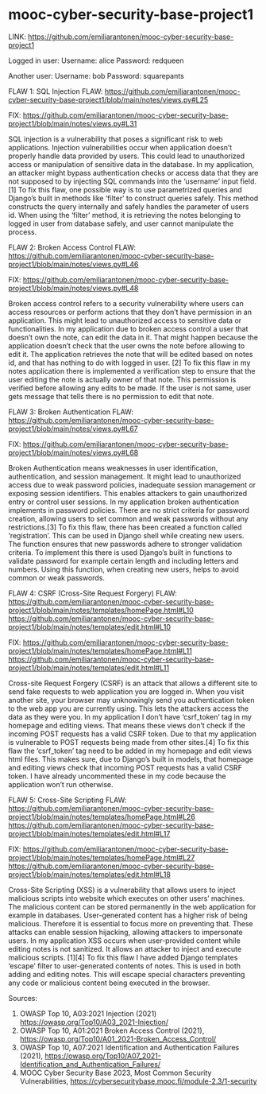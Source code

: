 # mooc-cyber-security-base-project1
LINK: https://github.com/emiliarantonen/mooc-cyber-security-base-project1

Logged in user:
Username: alice
Password: redqueen

Another user:
Username: bob
Password: squarepants

FLAW 1: SQL Injection
FLAW: https://github.com/emiliarantonen/mooc-cyber-security-base-project1/blob/main/notes/views.py#L25

FIX: https://github.com/emiliarantonen/mooc-cyber-security-base-project1/blob/main/notes/views.py#L31

SQL injection is a vulnerability that poses a significant risk to web applications. Injection vulnerabilities occur when application doesn’t properly handle data provided by users. This could lead to unauthorized access or manipulation of sensitive data in the database. In my application, an attacker might bypass authentication checks or access data that they are not supposed to by injecting SQL commands into the ‘username’ input field. [1]
To fix this flaw, one possible way is to use parametrized queries and Django’s built in methods like ‘filter’ to construct queries safely. This method constructs the query internally and safely handles the parameter of users id. When using the ‘filter’ method, it is retrieving the notes belonging to logged in user from database safely, and user cannot manipulate the process.

FLAW 2: Broken Access Control
FLAW: https://github.com/emiliarantonen/mooc-cyber-security-base-project1/blob/main/notes/views.py#L46

FIX: https://github.com/emiliarantonen/mooc-cyber-security-base-project1/blob/main/notes/views.py#L48

Broken access control refers to a security vulnerability where users can access resources or perform actions that they don’t have permission in an application. This might lead to unauthorized access to sensitive data or functionalities. In my application due to broken access control a user that doesn’t own the note, can edit the data in it. That might happen because the application doesn’t check that the user owns the note before allowing to edit it. The application retrieves the note that will be edited based on notes id, and that has nothing to do with logged in user. [2]
To fix this flaw in my notes application there is implemented a verification step to ensure that the user editing the note is actually owner of that note. This permission is verified before allowing any edits to be made. If the user is not same, user gets message that tells there is no permission to edit that note.

FLAW 3: Broken Authentication
FLAW: https://github.com/emiliarantonen/mooc-cyber-security-base-project1/blob/main/notes/views.py#L67

FIX: https://github.com/emiliarantonen/mooc-cyber-security-base-project1/blob/main/notes/views.py#L68

Broken Authentication means weaknesses in user identification, authentication, and session management. It might lead to unauthorized access due to weak password policies, inadequate session management or exposing session identifiers. This enables attackers to gain unauthorized entry or control user sessions. In my application broken authentication implements in password policies. There are no strict criteria for password creation, allowing users to set common and weak passwords without any restrictions.[3]
To fix this flaw, there has been created a function called ‘registration’. This can be used in Django shell while creating new users. The function ensures that new passwords adhere to stronger validation criteria. To implement this there is used Django’s built in functions to validate password for example certain length and including letters and numbers. Using this function, when creating new users, helps to avoid common or weak passwords. 

FLAW 4: CSRF (Cross-Site Request Forgery)
FLAW: https://github.com/emiliarantonen/mooc-cyber-security-base-project1/blob/main/notes/templates/homePage.html#L10
https://github.com/emiliarantonen/mooc-cyber-security-base-project1/blob/main/notes/templates/edit.html#L10

FIX: https://github.com/emiliarantonen/mooc-cyber-security-base-project1/blob/main/notes/templates/homePage.html#L11
https://github.com/emiliarantonen/mooc-cyber-security-base-project1/blob/main/notes/templates/edit.html#L11

Cross-site Request Forgery (CSRF) is an attack that allows a different site to send fake requests to web application you are logged in. When you visit another site, your browser may unknowingly send you authentication token to the web app you are currently using. This lets the attackers access the data as they were you. In my application I don’t have ‘csrf_token’ tag in my homepage and editing views. That means these views don’t check if the incoming POST requests has a valid CSRF token. Due to that my application is vulnerable to POST requests being made from other sites.[4]
To fix this flaw the ‘csrf_token’ tag need to be added in my homepage and edit views html files. This makes sure, due to Django’s built in models, that homepage and editing views check that incoming POST requests has a valid CSRF token. I have already uncommented these in my code because the application won’t run otherwise. 

FLAW 5: Cross-Site Scripting
FLAW: https://github.com/emiliarantonen/mooc-cyber-security-base-project1/blob/main/notes/templates/homePage.html#L26
 https://github.com/emiliarantonen/mooc-cyber-security-base-project1/blob/main/notes/templates/edit.html#L17

FIX: https://github.com/emiliarantonen/mooc-cyber-security-base-project1/blob/main/notes/templates/homePage.html#L27
 https://github.com/emiliarantonen/mooc-cyber-security-base-project1/blob/main/notes/templates/edit.html#L18

Cross-Site Scripting (XSS) is a vulnerability that allows users to inject malicious scripts into website which executes on other users’ machines. The malicious content can be stored permanently in the web application for example in databases. User-generated content has a higher risk of being malicious. Therefore it is essential to focus more on preventing that. These attacks can enable session hijacking, allowing attackers to impersonate users. In my application XSS occurs when user-provided content while editing notes is not sanitized. It allows an attacker to inject and execute malicious scripts. [1][4]
To fix this flaw I have added Django templates ‘escape’ filter to user-generated contents of notes. This is used in both adding and editing notes. This will escape special characters preventing any code or malicious content being executed in the browser. 

Sources:
1.	 OWASP Top 10, A03:2021 Injection (2021) https://owasp.org/Top10/A03_2021-Injection/
2.	OWASP Top 10, A01:2021 Broken Access Control (2021), https://owasp.org/Top10/A01_2021-Broken_Access_Control/
3.	OWASP Top 10, A07:2021 Identification and Authentication Failures (2021), https://owasp.org/Top10/A07_2021-Identification_and_Authentication_Failures/
4.	MOOC Cyber Security Base 2023, Most Common Security Vulnerabilities, https://cybersecuritybase.mooc.fi/module-2.3/1-security


